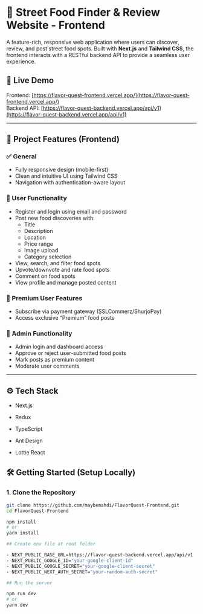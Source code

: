 # 🌮 Street Food Finder & Review Website - Frontend

A feature-rich, responsive web application where users can discover, review, and post street food spots. Built with **Next.js** and **Tailwind CSS**, the frontend interacts with a RESTful backend API to provide a seamless user experience.

## 🚀 Live Demo

Frontend: [https://flavor-quest-frontend.vercel.app/](https://flavor-quest-frontend.vercel.app/)  
Backend API: [https://flavor-quest-backend.vercel.app/api/v1](https://flavor-quest-backend.vercel.app/api/v1)

---

## 🧠 Project Features (Frontend)

### ✅ General
- Fully responsive design (mobile-first)
- Clean and intuitive UI using Tailwind CSS
- Navigation with authentication-aware layout

### 👤 User Functionality
- Register and login using email and password
- Post new food discoveries with:
  - Title
  - Description
  - Location
  - Price range
  - Image upload
  - Category selection
- View, search, and filter food spots
- Upvote/downvote and rate food spots
- Comment on food spots
- View profile and manage posted content

### 💎 Premium User Features
- Subscribe via payment gateway (SSLCommerz/ShurjoPay)
- Access exclusive “Premium” food posts

### 🔐 Admin Functionality
- Admin login and dashboard access
- Approve or reject user-submitted food posts
- Mark posts as premium content
- Moderate user comments

---

## ⚙️ Tech Stack

- Next.js

- Redux

- TypeScript

- Ant Design

- Lottie React


## 🛠️ Getting Started (Setup Locally)

### 1. Clone the Repository

```bash
git clone https://github.com/maybemahdi/FlavorQuest-Frontend.git
cd FlavorQuest-Frontend

npm install
# or
yarn install

## Create env file at root folder

- NEXT_PUBLIC_BASE_URL=https://flavor-quest-backend.vercel.app/api/v1
- NEXT_PUBLIC_GOOGLE_ID="your-google-client-id"
- NEXT_PUBLIC_GOOGLE_SECRET="your-google-client-secret"
- NEXT_PUBLIC_NEXT_AUTH_SECRET="your-random-auth-secret"

## Run the server

npm run dev
# or
yarn dev